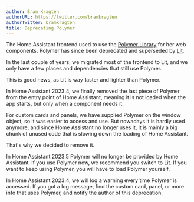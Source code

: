 ```yaml
---
author: Bram Kragten
authorURL: https://twitter.com/bramkragten
authorTwitter: bramkragten
title: Deprecating Polymer
---
```


The Home Assistant frontend used to use the [Polymer Library](https://polymer-library.polymer-project.org/3.0/docs/about_30) for her web components. Polymer has since been deprecated and superseded by [Lit](https://lit.dev).

In the last couple of years, we migrated most of the frontend to Lit, and we only have a few places and dependencies that still use Polymer.

This is good news, as Lit is way faster and lighter than Polymer.

In Home Assistant 2023.4, we finally removed the last piece of Polymer from the entry point of Home Assistant, meaning it is not loaded when the app starts, but only when a component needs it.

For custom cards and panels, we have supplied Polymer on the window object, so it was easier to access and use. But nowadays it is hardly used anymore, and since Home Assistant no longer uses it, it is mainly a big chunk of unused code that is slowing down the loading of Home Assistant.

That's why we decided to remove it.

In Home Assistant 2023.5 Polymer will no longer be provided by Home Assistant. If you use Polymer now, we recommend you switch to Lit. If you want to keep using Polymer, you will have to load Polymer yourself.

In Home Assistant 2023.4, we will log a warning every time Polymer is accessed. If you got a log message, find the custom card, panel, or more info that uses Polymer, and notify the author of this deprecation.